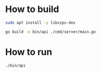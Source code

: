 # How to build

```bash
sudo apt install -y libvips-dev
```

```bash
go build -o bin/api ./cmd/server/main.go
```

# How to run
```bash
./bin/api
```